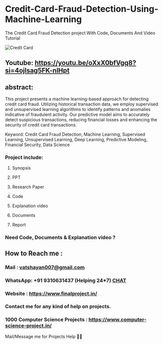 # Credit-Card-Fraud-Detection-Using-Machine-Learning
The Credit Card Fraud Detection project With Code, Documents And Video Tutorial 

![Credit Card](https://github.com/user-attachments/assets/f70077c3-2ef1-4e8a-aadb-ba9bd63ffea4)


## Youtube: https://youtu.be/oXxX0bfVgq8?si=4ojlsag5FK-nlHpt

## abstract: 
This project presents a machine learning-based approach for detecting credit card fraud. Utilizing historical transaction data, we employ supervised and unsupervised learning algorithms to identify patterns and anomalies indicative of fraudulent activity. Our predictive model aims to accurately detect suspicious transactions, reducing financial losses and enhancing the security of credit card transactions.

Keyword: Credit Card Fraud Detection, Machine Learning, Supervised Learning, Unsupervised Learning, Deep Learning, Predictive Modeling, Financial Security, Data Science

### Project include: 

1. Synopsis

2. PPT

3. Research Paper


4. Code

5. Explanation video

6. Documents

7. Report


### Need Code, Documents & Explanation video ? 

## How to Reach me :

### Mail : vatshayan007@gmail.com 

### WhatsApp: +91 9310631437 (Helping 24*7) **[CHAT](https://wa.me/message/CHWN2AHCPMAZK1)** 

### Website : https://www.finalproject.in/

### Contact me for any kind of help on projects.
### 1000 Computer Science Projects : https://www.computer-science-project.in/


Mail/Message me for Projects Help 🙏🏻
